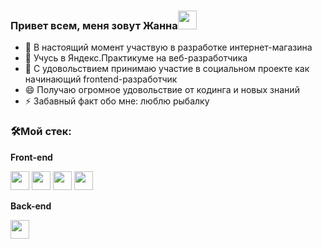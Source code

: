 ### Привет всем, меня зовут Жанна<img src="https://raw.githubusercontent.com/aemmadi/aemmadi/master/wave.gif" width="30px">

<!--
**ZhannaAV/ZhannaAV** is a ✨ _special_ ✨ repository because its `README.md` (this file) appears on your GitHub profile.

Here are some ideas to get you started: -->

- 🔭 В настоящий момент участвую в разработке интернет-магазина
- 🌱 Учусь в Яндекс.Практикуме на веб-разработчика
- 👯 С удовольствием принимаю участие в социальном проекте как начинающий frontend-разработчик
- 😄 Получаю огромное удовольствие от кодинга и новых знаний
- ⚡ Забавный факт обо мне: люблю рыбалку

 ### 🛠️Мой стек:
 **Front-end**

<code><img height="30" src="https://raw.githubusercontent.com/dereknguyen269/dereknguyen269/master/images/html.png"></code>
<code><img height="30" src="https://raw.githubusercontent.com/dereknguyen269/dereknguyen269/master/images/css3.png"></code>
<code><img height="30" src="https://raw.githubusercontent.com/dereknguyen269/dereknguyen269/master/images/js.png"></code>
<code><img height="30" src="https://raw.githubusercontent.com/dereknguyen269/dereknguyen269/master/images/reactjs.png"></code>

**Back-end**

<code><img height="30" src="https://raw.githubusercontent.com/dereknguyen269/dereknguyen269/master/images/nodejs.png"></code>
 

